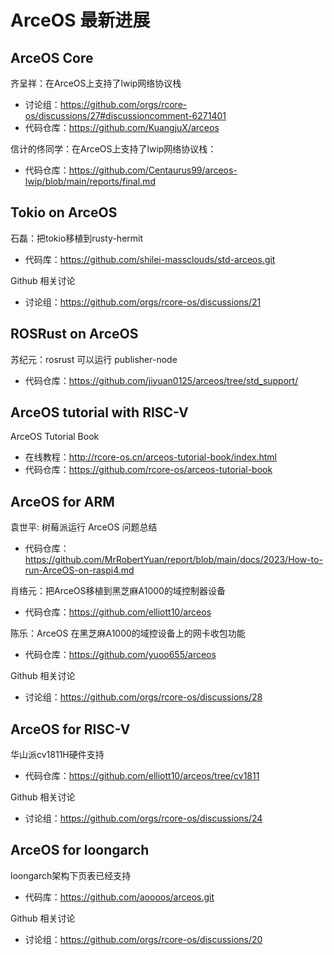 # ArceOS 最新进展

## ArceOS Core 
齐呈祥：在ArceOS上支持了lwip网络协议栈
* 讨论组：<https://github.com/orgs/rcore-os/discussions/27#discussioncomment-6271401>
* 代码仓库：<https://github.com/KuangjuX/arceos>

信计的佟同学：在ArceOS上支持了lwip网络协议栈：
* 代码仓库：<https://github.com/Centaurus99/arceos-lwip/blob/main/reports/final.md>

## Tokio on ArceOS
石磊：把tokio移植到rusty-hermit
* 代码库：<https://github.com/shilei-massclouds/std-arceos.git>

Github 相关讨论
* 讨论组：<https://github.com/orgs/rcore-os/discussions/21>

## ROSRust on ArceOS
苏纪元：rosrust 可以运行 publisher-node 
* 代码仓库：<https://github.com/jiyuan0125/arceos/tree/std_support/>

## ArceOS tutorial with RISC-V
ArceOS Tutorial Book
* 在线教程：<http://rcore-os.cn/arceos-tutorial-book/index.html>
* 代码仓库：<https://github.com/rcore-os/arceos-tutorial-book>

## ArceOS for ARM
袁世平: 树莓派运行 ArceOS 问题总结
* 代码仓库：<https://github.com/MrRobertYuan/report/blob/main/docs/2023/How-to-run-ArceOS-on-raspi4.md>

肖络元：把ArceOS移植到黑芝麻A1000的域控制器设备
* 代码仓库：<https://github.com/elliott10/arceos>

陈乐：ArceOS 在黑芝麻A1000的域控设备上的网卡收包功能
* 代码仓库：<https://github.com/yuoo655/arceos>

Github 相关讨论
* 讨论组：<https://github.com/orgs/rcore-os/discussions/28>

## ArceOS for RISC-V
华山派cv1811H硬件支持
* 代码仓库：<https://github.com/elliott10/arceos/tree/cv1811>

Github 相关讨论
* 讨论组：<https://github.com/orgs/rcore-os/discussions/24>

## ArceOS for loongarch
loongarch架构下页表已经支持
* 代码库：<https://github.com/aoooos/arceos.git>

Github 相关讨论
* 讨论组：<https://github.com/orgs/rcore-os/discussions/20>


